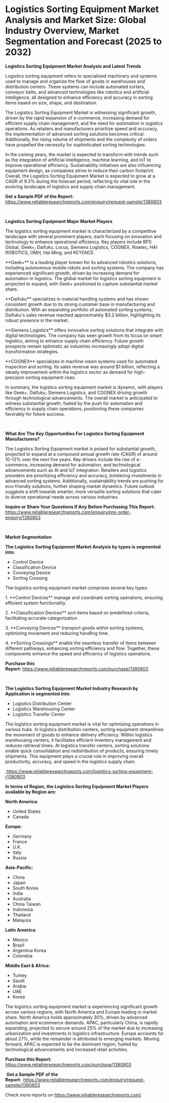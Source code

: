 <p><h1>Logistics Sorting Equipment Market Analysis and Market Size: Global Industry Overview, Market Segmentation and Forecast (2025 to 2032)</h1></p><p><strong>Logistics Sorting Equipment Market Analysis and Latest Trends</strong></p>
<p><p>Logistics sorting equipment refers to specialized machinery and systems used to manage and organize the flow of goods in warehouses and distribution centers. These systems can include automated sorters, conveyor belts, and advanced technologies like robotics and artificial intelligence, all designed to enhance efficiency and accuracy in sorting items based on size, shape, and destination.</p><p>The Logistics Sorting Equipment Market is witnessing significant growth, driven by the rapid expansion of e-commerce, increasing demand for efficient supply chain management, and the need for automation in logistics operations. As retailers and manufacturers prioritize speed and accuracy, the implementation of advanced sorting solutions becomes critical. Additionally, the rising volume of shipments and the complexity of orders have propelled the necessity for sophisticated sorting technologies.</p><p>In the coming years, the market is expected to transform with trends such as the integration of artificial intelligence, machine learning, and IoT to improve operational efficiency. Sustainability initiatives are also influencing equipment design, as companies strive to reduce their carbon footprint. Overall, the Logistics Sorting Equipment Market is expected to grow at a CAGR of 9.3% during the forecast period, reflecting its vital role in the evolving landscape of logistics and supply chain management.</p></p>
<p><strong>Get a Sample PDF of the Report:&nbsp;</strong> <a href="https://www.reliableresearchreports.com/enquiry/request-sample/1380803?utm_campaign=2657&utm_medium=2&utm_source=Github&utm_content=ia&utm_term=11042025&utm_id=logistics-sorting-equipment">https://www.reliableresearchreports.com/enquiry/request-sample/1380803</a></p>
<p>&nbsp;</p>
<p><strong>Logistics Sorting Equipment Major Market Players</strong></p>
<p><p>The logistics sorting equipment market is characterized by a competitive landscape with several prominent players, each focusing on innovation and technology to enhance operational efficiency. Key players include BPS Global, Geek+, Daifuku, Locus, Siemens Logistics, COGNEX, Risetec, HAI ROBOTICS, OMH, Hai Ming, and KEYENCE.</p><p>**Geek+** is a leading player known for its advanced robotics solutions, including autonomous mobile robots and sorting systems. The company has experienced significant growth, driven by increasing demand for automation in logistics. The global market for logistics sorting equipment is projected to expand, with Geek+ positioned to capture substantial market share.</p><p>**Daifuku** specializes in material handling systems and has shown consistent growth due to its strong customer base in manufacturing and distribution. With an expanding portfolio of automated sorting systems, Daifuku's sales revenue reached approximately $3.2 billion, highlighting its robust presence in the market.</p><p>**Siemens Logistics** offers innovative sorting solutions that integrate with digital technologies. The company has seen growth from its focus on smart logistics, aiming to enhance supply chain efficiency. Future growth prospects remain optimistic as industries increasingly adopt digital transformation strategies.</p><p>**COGNEX** specializes in machine vision systems used for automated inspection and sorting. Its sales revenue was around $1 billion, reflecting a steady improvement within the logistics sector as demand for high-precision sorting equipment rises.</p><p>In summary, the logistics sorting equipment market is dynamic, with players like Geek+, Daifuku, Siemens Logistics, and COGNEX driving growth through technological advancements. The overall market is anticipated to witness substantial growth, fueled by the push for automation and efficiency in supply chain operations, positioning these companies favorably for future success.</p></p>
<p>&nbsp;</p>
<p><strong>What Are The Key Opportunities For Logistics Sorting Equipment Manufacturers?</strong></p>
<p><p>The Logistics Sorting Equipment market is poised for substantial growth, projected to expand at a compound annual growth rate (CAGR) of around 10-12% over the next five years. Key drivers include the rise of e-commerce, increasing demand for automation, and technological advancements such as AI and IoT integration. Retailers and logistics providers are prioritizing efficiency and accuracy, bolstering investments in advanced sorting systems. Additionally, sustainability trends are pushing for eco-friendly solutions, further shaping market dynamics. Future outlook suggests a shift towards smarter, more versatile sorting solutions that cater to diverse operational needs across various industries.</p></p>
<p><strong>Inquire or Share Your Questions If Any Before Purchasing This Report:</strong> <a href="https://www.reliableresearchreports.com/enquiry/pre-order-enquiry/1380803?utm_campaign=2657&utm_medium=2&utm_source=Github&utm_content=ia&utm_term=11042025&utm_id=logistics-sorting-equipment">https://www.reliableresearchreports.com/enquiry/pre-order-enquiry/1380803</a></p>
<p>&nbsp;</p>
<p><strong>Market Segmentation</strong></p>
<p><strong>The Logistics Sorting Equipment Market Analysis by types is segmented into:</strong></p>
<p><ul><li>Control Device</li><li>Classification Device</li><li>Conveying Device</li><li>Sorting Crossing</li></ul></p>
<p><p>The logistics sorting equipment market comprises several key types: </p><p>1. **Control Devices** manage and coordinate sorting operations, ensuring efficient system functionality.</p><p>2. **Classification Devices** sort items based on predefined criteria, facilitating accurate categorization.</p><p>3. **Conveying Devices** transport goods within sorting systems, optimizing movement and reducing handling time.</p><p>4. **Sorting Crossings** enable the seamless transfer of items between different pathways, enhancing sorting efficiency and flow. Together, these components enhance the speed and efficiency of logistics operations.</p></p>
<p><strong>Purchase this Report:&nbsp;</strong><a href="https://www.reliableresearchreports.com/purchase/1380803?utm_campaign=2657&utm_medium=2&utm_source=Github&utm_content=ia&utm_term=11042025&utm_id=logistics-sorting-equipment">https://www.reliableresearchreports.com/purchase/1380803</a></p>
<p>&nbsp;</p>
<p><strong>The Logistics Sorting Equipment Market Industry Research by Application is segmented into:</strong></p>
<p><ul><li>Logistics Distribution Center</li><li>Logistics Warehousing Center</li><li>Logistics Transfer Center</li></ul></p>
<p><p>The logistics sorting equipment market is vital for optimizing operations in various hubs. In logistics distribution centers, sorting equipment streamlines the movement of goods to enhance delivery efficiency. Within logistics warehousing centers, it facilitates efficient inventory management and reduces retrieval times. At logistics transfer centers, sorting solutions enable quick consolidation and redistribution of products, ensuring timely shipments. This equipment plays a crucial role in improving overall productivity, accuracy, and speed in the logistics supply chain.</p></p>
<p><a href="https://www.reliableresearchreports.com/logistics-sorting-equipment-r1380803?utm_campaign=2657&utm_medium=2&utm_source=Github&utm_content=ia&utm_term=11042025&utm_id=logistics-sorting-equipment">&nbsp;https://www.reliableresearchreports.com/logistics-sorting-equipment-r1380803</a></p>
<p><strong>In terms of Region, the Logistics Sorting Equipment Market Players available by Region are:</strong></p>
<p>
    <p> <strong> North America: </strong>
        <ul>
            <li>United States</li>
            <li>Canada</li>
        </ul>
        </p> 
    <p> <strong> Europe: </strong>
        <ul>
            <li>Germany</li>
            <li>France</li>
            <li>U.K.</li>
            <li>Italy</li>
            <li>Russia</li>
        </ul>
        </p> 
    <p> <strong> Asia-Pacific: </strong>
        <ul>
            <li>China</li>
            <li>Japan</li>
            <li>South Korea</li>
            <li>India</li>
            <li>Australia</li>
            <li>China Taiwan</li>
            <li>Indonesia</li>
            <li>Thailand</li>
            <li>Malaysia</li>
        </ul>
        </p> 
    <p> <strong> Latin America: </strong>
        <ul>
            <li>Mexico</li>
            <li>Brazil</li>
            <li>Argentina Korea</li>
            <li>Colombia</li>
        </ul>
        </p> 
    <p> <strong> Middle East & Africa: </strong>
        <ul>
            <li>Turkey</li>
            <li>Saudi</li>
            <li>Arabia</li>
            <li>UAE</li>
            <li>Korea</li>
        </ul>
    </p>
    </p>
<p><p>The logistics sorting equipment market is experiencing significant growth across various regions, with North America and Europe leading in market share. North America holds approximately 30%, driven by advanced automation and ecommerce demands. APAC, particularly China, is rapidly expanding, projected to secure around 25% of the market due to increasing urbanization and investments in logistics infrastructure. Europe accounts for about 27%, while the remainder is attributed to emerging markets. Moving forward, APAC is expected to be the dominant region, fueled by technological advancements and increased retail activities.</p></p>
<p><strong>Purchase this Report: </strong><a href="https://www.reliableresearchreports.com/purchase/1380803?utm_campaign=2657&utm_medium=2&utm_source=Github&utm_content=ia&utm_term=11042025&utm_id=logistics-sorting-equipment">https://www.reliableresearchreports.com/purchase/1380803</a></p>
<p>&nbsp;<strong>Get a Sample PDF of the Report:&nbsp;&nbsp;</strong><a href="https://www.reliableresearchreports.com/enquiry/request-sample/1380803?utm_campaign=2657&utm_medium=2&utm_source=Github&utm_content=ia&utm_term=11042025&utm_id=logistics-sorting-equipment">https://www.reliableresearchreports.com/enquiry/request-sample/1380803</a></p>
<p><strong></strong></p>
<p>Check more reports on <a href="https://www.reliableresearchreports.com/?utm_campaign=2657&utm_medium=2&utm_source=Github&utm_content=ia&utm_term=11042025&utm_id=logistics-sorting-equipment">https://www.reliableresearchreports.com/</a></p>